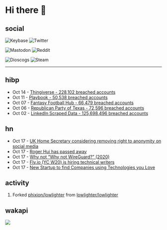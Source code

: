 # Hi there 🖖

## social

![Keybase](https://img.shields.io/keybase/pgp/phixion_?color=blue&label=keybase&logo=keybase&logoColor=white&style=flat-square)
![Twitter](https://img.shields.io/twitter/follow/ridelore?&label=twitter%20%40ridelore&color=blue&logo=twitter&logoColor=white&style=flat-square)

![Mastodon](https://img.shields.io/mastodon/follow/49105?color=blue&domain=https%3A%2F%2Fchaos.social&label=chaos.social%20%40phixion&logo=mastodon&logoColor=white&style=flat-square) ![Reddit](https://img.shields.io/reddit/user-karma/combined/pheexx?color=blue&label=u%2Fpheexx&logo=reddit&logoColor=white&style=flat-square)

![Dioscogs](https://img.shields.io/static/v1?style=flat-square&message=ridelore&color=blue&logo=discogs&logoColor=white&label=discogs)
![Steam](https://img.shields.io/static/v1?style=flat-square&message=phixion_&color=blue&logo=steam&logoColor=white&label=steam)

<!--
![Spotify](https://spotify-recently-played-readme.vercel.app/api?user=ridelore)
-->

---

## hibp

<!--
for https://github.com/phixion/phixion/blob/main/.github/workflows/feeds.yml
-->
<!--START_SECTION:haveibeenpwnd-->
- Oct 14 - [Thingiverse - 228,102 breached accounts](https://haveibeenpwned.com/PwnedWebsites#Thingiverse)
- Oct 11 - [Playbook - 50,538 breached accounts](https://haveibeenpwned.com/PwnedWebsites#Playbook)
- Oct 07 - [Fantasy Football Hub - 66,479 breached accounts](https://haveibeenpwned.com/PwnedWebsites#FantasyFootballHub)
- Oct 06 - [Republican Party of Texas - 72,596 breached accounts](https://haveibeenpwned.com/PwnedWebsites#RepublicanPartyOfTexas)
- Oct 02 - [LinkedIn Scraped Data - 125,698,496 breached accounts](https://haveibeenpwned.com/PwnedWebsites#LinkedInScrape)
<!--END_SECTION:haveibeenpwnd-->

## hn

<!--
for https://github.com/phixion/phixion/blob/main/.github/workflows/feeds.yml
-->
<!--START_SECTION:hn-->
- Oct 17 - [UK Home Secretary considering removing right to anonymity on social media](https://www.independent.co.uk/news/uk/politics/priti-patel-david-amess-social-media-b1939775.html)
- Oct 17 - [Roger Hui has passed away](http://jsoftware.com/pipermail/programming/2021-October/059091.html)
- Oct 17 - [Why not “Why not WireGuard?” (2020)](https://tailscale.com/blog/why-not-why-not-wireguard/)
- Oct 17 - [Fly.io (YC W20) is hiring technical writers](https://fly.io/blog/fly-io-is-hiring-technical-writers/)
- Oct 17 - [New Startup to find Companies using Technologies you Love](https://techmap.io/)
<!--END_SECTION:hn-->

## activity

<!--
for https://github.com/phixion/phixion/blob/main/.github/workflows/github_activity.yml
-->
<!--RECENT_ACTIVITY:start-->
1. Forked [phixion/lowlighter](https://github.com/phixion/lowlighter) from [lowlighter/lowlighter](https://github.com/lowlighter/lowlighter)
<!--RECENT_ACTIVITY:end-->

## wakapi

<!--
for https://github.com/phixion/phixion/blob/main/.github/workflows/waka.yml
-->
<!--START_SECTION:waka-->
<!--END_SECTION:waka-->

<!--
for https://yhype.me
-->
![](https://hit.yhype.me/github/profile?user_id=13013670)
